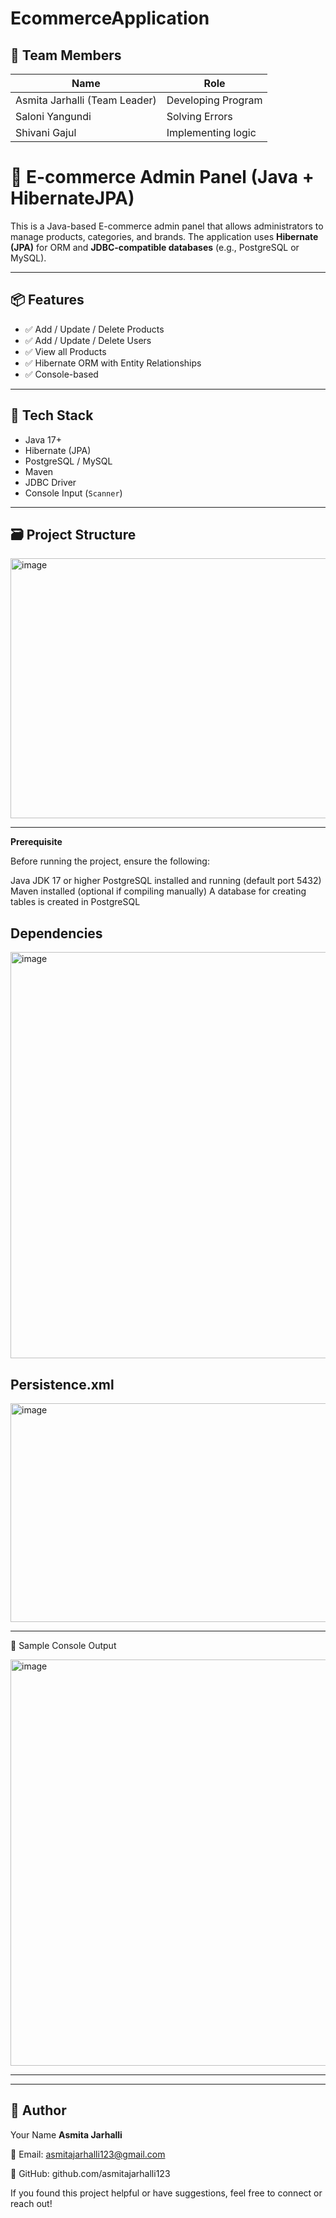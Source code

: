 # EcommerceApplication









**👥 Team Members**
---------------











| **Name**                          | **Role**            | 
| -------------                     | -----------------   | 
| Asmita Jarhalli (Team Leader)     | Developing Program  | 
| Saloni Yangundi                   | Solving Errors      | 
| Shivani Gajul                     | Implementing logic  | 












# 🛒 E-commerce Admin Panel (Java + HibernateJPA)



This is a Java-based E-commerce admin panel that allows administrators to manage products, categories, and brands. The application uses **Hibernate (JPA)** for ORM and **JDBC-compatible databases** (e.g., PostgreSQL or MySQL).







--------------













## 📦 Features

- ✅ Add / Update / Delete Products
- ✅ Add / Update / Delete Users 
- ✅ View all Products
- ✅ Hibernate ORM with Entity Relationships
- ✅ Console-based


--------------------

















## 🧰 Tech Stack

- Java 17+
- Hibernate (JPA)
- PostgreSQL / MySQL
- Maven
- JDBC Driver
- Console Input (`Scanner`)










-----------------
















## 🗃️ Project Structure







<img width="1122" height="416" alt="image" src="https://github.com/user-attachments/assets/470713c4-1040-4f9a-8ff9-625c7169a0a8" />




-----------------------------


















**Prerequisite**



Before running the project, ensure the following:

Java JDK 17 or higher
PostgreSQL installed and running (default port 5432)
Maven installed (optional if compiling manually)
A database for creating tables is created in PostgreSQL

















Dependencies
------------------



<img width="1000" height="650" alt="image" src="https://github.com/user-attachments/assets/72ef2092-1fc6-429c-a09b-832c48a01a89" />












**Persistence.xml**
------------




<img width="1000" height="350" alt="image" src="https://github.com/user-attachments/assets/f2f9264a-2a90-43f4-9249-a32f017fc13f" />







-------------------










🧪 Sample Console Output





<img width="1047" height="650" alt="image" src="https://github.com/user-attachments/assets/eb16a4cd-6083-46a8-90a6-50314f17e1d6" />







-------------
----------------














👤 Author 
-----
Your Name **Asmita Jarhalli**


📧 Email: asmitajarhalli123@gmail.com


🔗 GitHub: github.com/asmitajarhalli123



If you found this project helpful or have suggestions, feel free to connect or reach out!





